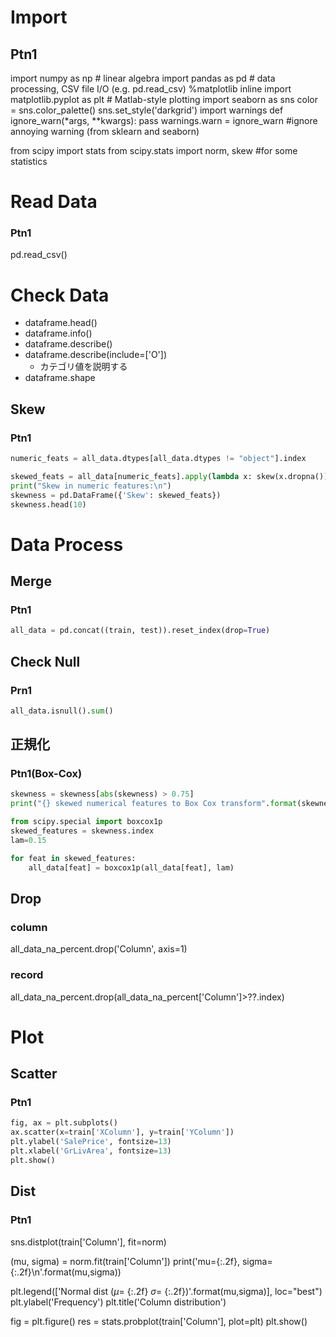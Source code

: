 # Import
## Ptn1
import numpy as np # linear algebra
import pandas as pd # data processing, CSV file I/O (e.g. pd.read_csv)
%matplotlib inline
import matplotlib.pyplot as plt  # Matlab-style plotting
import seaborn as sns
color = sns.color_palette()
sns.set_style('darkgrid')
import warnings
def ignore_warn(*args, **kwargs):
    pass
warnings.warn = ignore_warn #ignore annoying warning (from sklearn and seaborn)

from scipy import stats
from scipy.stats import norm, skew #for some statistics

# Read Data
### Ptn1
pd.read_csv()

# Check Data
- dataframe.head()
- dataframe.info()
- dataframe.describe()
- dataframe.describe(include=['O'])
  - カテゴリ値を説明する
- dataframe.shape

## Skew
### Ptn1
``` python
numeric_feats = all_data.dtypes[all_data.dtypes != "object"].index

skewed_feats = all_data[numeric_feats].apply(lambda x: skew(x.dropna())).sort_values(ascending=False)
print("Skew in numeric features:\n")
skewness = pd.DataFrame({'Skew': skewed_feats})
skewness.head(10)
```
# Data Process
## Merge
### Ptn1
``` python
all_data = pd.concat((train, test)).reset_index(drop=True)
```
## Check Null
### Prn1
``` python
all_data.isnull().sum()
```
## 正規化
### Ptn1(Box-Cox)
``` python
skewness = skewness[abs(skewness) > 0.75]
print("{} skewed numerical features to Box Cox transform".format(skewness.shape[0]))

from scipy.special import boxcox1p
skewed_features = skewness.index
lam=0.15

for feat in skewed_features:
    all_data[feat] = boxcox1p(all_data[feat], lam)
```
## Drop
### column
all_data_na_percent.drop('Column', axis=1)
### record
all_data_na_percent.drop(all_data_na_percent['Column']>??.index)

# Plot
## Scatter
### Ptn1
``` python
fig, ax = plt.subplots()
ax.scatter(x=train['XColumn'], y=train['YColumn'])
plt.ylabel('SalePrice', fontsize=13)
plt.xlabel('GrLivArea', fontsize=13)
plt.show()
```

## Dist
### Ptn1
sns.distplot(train['Column'], fit=norm)

(mu, sigma) = norm.fit(train['Column'])
print('mu={:.2f}, sigma={:.2f}\n'.format(mu,sigma))

plt.legend(['Normal dist ($\mu=$ {:.2f} $\sigma=$ {:.2f})'.format(mu,sigma)], loc="best")
plt.ylabel('Frequency')
plt.title('Column distribution')

fig = plt.figure()
res = stats.probplot(train['Column'], plot=plt)
plt.show()

